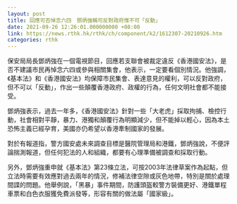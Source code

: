 ```yaml
---
layout: post
title: 回應可否悼念六四　鄧炳強稱可反對政府惟不可「反動」
date: 2021-09-26 12:26:01.000000000 +08:00
link: https://news.rthk.hk/rthk/ch/component/k2/1612307-20210926.htm
categories: rthk
---
```


保安局局長鄧炳強在一個電視節目，回應若支聯會被裁定違反《香港國安法》，是否不建議市民再悼念六四或參與相關集會，他表示，一定要看個別情況。他強調，《基本法》和《香港國安法》均保障市民集會、表達意見的權利，可以反對政府，但不可以「反動」，作出一些顛覆香港政府、政權的行為，任何文明社會都不能接受。

鄧炳強表示，過去一年多，《香港國安法》針對一些「大老虎」採取拘捕、檢控行動，社會相對平靜，暴力、港獨和顛覆行為明顯減少，但不能掉以輕心，因為本土恐怖主義已經孕育，美國亦仍希望以香港牽制國家的發展。

對於有報道指，警方國安處未來調查目標是醫院管理局和港鐵，鄧炳強說，不便評論揣測報道，但任何犯法的人和組織，都要有心理準備被調查和採取行動。

另外，鄧炳強重申就《基本法》第23條立法，可按2003年法律草案作為起點，但立法時需要有效應對過去兩年的情況，修補法律空隙或灰色地帶，特別是關於處理間諜的問題。他舉例說，「黑暴」事件期間，防護頭盔較警方裝備更好、港鐵單程車票和白色衣服獲免費派發等，形容有關的做法屬「國家級」。
